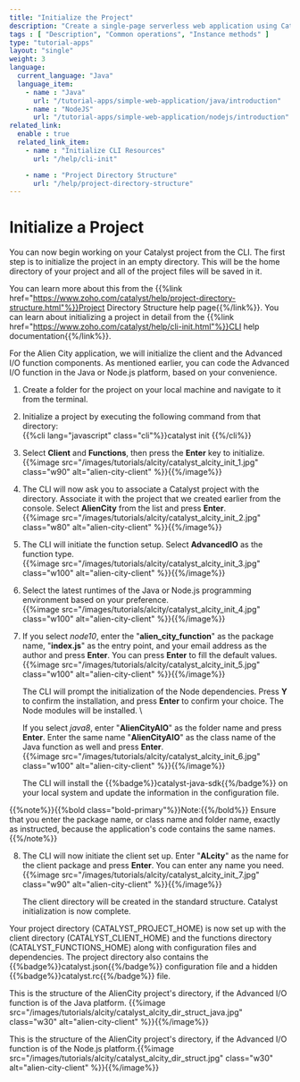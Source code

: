 ```yaml
---
title: "Initialize the Project"
description: "Create a single-page serverless web application using Catalyst Advanced I/O Function and Catalyst Data Store that allows you to report or look up alien encounters in a city."
tags : [ "Description", "Common operations", "Instance methods" ]
type: "tutorial-apps"
layout: "single"
weight: 3
language:
  current_language: "Java"
  language_item:
    - name : "Java"
      url: "/tutorial-apps/simple-web-application/java/introduction"
    - name : "NodeJS"
      url: "/tutorial-apps/simple-web-application/nodejs/introduction"
related_link:
  enable : true
  related_link_item:
    - name : "Initialize CLI Resources"
      url: "/help/cli-init"

    - name : "Project Directory Structure"
      url: "/help/project-directory-structure"
---
```




# Initialize a Project

You can now begin working on your Catalyst project from the CLI. The first step is to initialize the project in an empty directory. This will be the home directory of your project and all of the project files will be saved in it.

You can learn more about this from the {{%link href="https://www.zoho.com/catalyst/help/project-directory-structure.html"%}}Project Directory Structure help page{{%/link%}}. You can learn about initializing a project in detail from the {{%link href="https://www.zoho.com/catalyst/help/cli-init.html"%}}CLI help documentation{{%/link%}}.

For the Alien City application, we will initialize the client and the Advanced I/O function components. As mentioned earlier, you can code the Advanced I/O function in the Java or Node.js platform, based on your convenience. 

1. Create a folder for the project on your local machine and navigate to it from the terminal. 

2. Initialize a project by executing the following command from that directory:
\
{{%cli lang="javascript" class="cli"%}}catalyst init {{%/cli%}}

3. Select **Client** and **Functions**, then press the **Enter** key to initialize. 
\
{{%image src="/images/tutorials/alcity/catalyst_alcity_init_1.jpg" class="w90" alt="alien-city-client" %}}{{%/image%}}

4. The CLI will now ask you to associate a Catalyst project with the directory. Associate it with the project that we created earlier from the console. Select **AlienCity** from the list and press **Enter**.
\
{{%image src="/images/tutorials/alcity/catalyst_alcity_init_2.jpg" class="w80" alt="alien-city-client" %}}{{%/image%}}

5. The CLI will initiate the function setup. Select **AdvancedIO** as the function type.
\
{{%image src="/images/tutorials/alcity/catalyst_alcity_init_3.jpg" class="w100" alt="alien-city-client" %}}{{%/image%}}

6. Select the latest runtimes of the Java or Node.js programming environment based on your preference.
\
{{%image src="/images/tutorials/alcity/catalyst_alcity_init_4.jpg" class="w100" alt="alien-city-client" %}}{{%/image%}}

7. If you select *node10*, enter the "**alien_city_function**" as the package name, "**index.js**" as the entry point, and your email address as the author and press **Enter**. You can press **Enter** to fill the default values. 
\
{{%image src="/images/tutorials/alcity/catalyst_alcity_init_5.jpg" class="w100" alt="alien-city-client" %}}{{%/image%}}


    The CLI will prompt the initialization of the Node dependencies. Press **Y** to confirm the installation, and press **Enter** to confirm your choice. The Node modules will be installed.
\

    If you select *java8*, enter "**AlienCityAIO**" as the folder name and press **Enter**. Enter the same name "**AlienCityAIO**" as the class name of the Java function as well and press **Enter**.
\
{{%image src="/images/tutorials/alcity/catalyst_alcity_init_6.jpg" class="w100" alt="alien-city-client" %}}{{%/image%}}

    The CLI will install the {{%badge%}}catalyst-java-sdk{{%/badge%}} on your local system and update the information in the configuration file.

{{%note%}}{{%bold class="bold-primary"%}}Note:{{%/bold%}} Ensure that you enter the package name, or class name and folder name, exactly as instructed, because the application's code contains the same names.{{%/note%}}

8. The CLI will now initiate the client set up. Enter "**ALcity**" as the name for the client package and press **Enter**. You can enter any name you need.
\
{{%image src="/images/tutorials/alcity/catalyst_alcity_init_7.jpg" class="w90" alt="alien-city-client" %}}{{%/image%}}

    The client directory will be created in the standard structure. Catalyst initialization is now complete. 

Your project directory (CATALYST_PROJECT_HOME) is now set up with the client directory (CATALYST_CLIENT_HOME) and the functions directory (CATALYST_FUNCTIONS_HOME) along with configuration files and dependencies. The project directory also contains the {{%badge%}}catalyst.json{{%/badge%}} configuration file and a hidden {{%badge%}}catalyst.rc{{%/badge%}} file. 

This is the structure of the AlienCity project's directory, if the Advanced I/O function is of the Java platform.
{{%image src="/images/tutorials/alcity/catalyst_alcity_dir_struct_java.jpg" class="w30" alt="alien-city-client" %}}{{%/image%}}

This is the structure of the AlienCity project's directory, if the Advanced I/O function is of the Node.js platform.{{%image src="/images/tutorials/alcity/catalyst_alcity_dir_struct.jpg" class="w30" alt="alien-city-client" %}}{{%/image%}}

